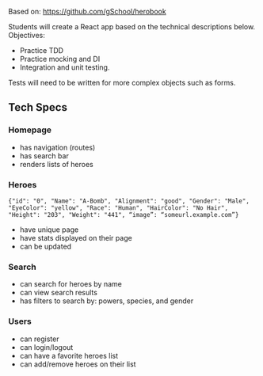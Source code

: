 Based on: https://github.com/gSchool/herobook

Students will create a React app based on the technical descriptions below. Objectives:
- Practice TDD
- Practice mocking and DI
- Integration and unit testing.

Tests will need to be written for more complex objects such as forms. 


## Tech Specs

### Homepage 
* has navigation (routes)
* has search bar
* renders lists of heroes

### Heroes
`{"id": "0", "Name": "A-Bomb", "Alignment": "good", "Gender": "Male", "EyeColor": "yellow", "Race": "Human", "HairColor": "No Hair", "Height": "203", "Weight": "441", “image”: “someurl.example.com”}`
* have unique page
* have stats displayed on their page
* can be updated

### Search
* can search for heroes by name
* can view search results
* has filters to search by: powers, species, and gender

### Users
* can register
* can login/logout
* can have a favorite heroes list
* can add/remove heroes on their list

